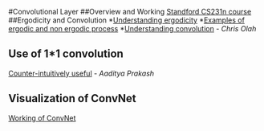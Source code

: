 #Convolutional Layer
##Overview and Working
[Standford CS231n course](http://cs231n.github.io/convolutional-networks/)
##Ergodicity and Convolution
*[Understanding ergodicity](https://www.quora.com/What-is-Ergodic-theory-in-laymans-terms)
*[Examples of ergodic and non ergodic process](http://news.softpedia.com/news/What-is-ergodicity-15686.shtml)
*[Understanding convolution](http://colah.github.io/posts/2014-07-Understanding-Convolutions/) - *Chris Olah*

## Use of 1*1 convolution 
[Counter-intuitively useful](http://iamaaditya.github.io/2016/03/one-by-one-convolution/) - *Aaditya Prakash*

## Visualization of ConvNet
[Working of ConvNet](http://scs.ryerson.ca/~aharley/vis/conv/)